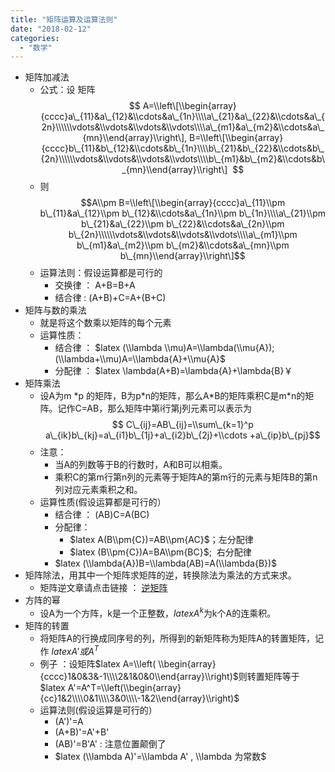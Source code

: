 ```yaml
---
title: "矩阵运算及运算法则"
date: "2018-02-12"
categories: 
  - "数学"
---
```


- 矩阵加减法
    - 公式：设 矩阵 $$ A=\\left\[\\begin{array}{cccc}a\_{11}&a\_{12}&\\cdots&a\_{1n}\\\\a\_{21}&a\_{22}&\\cdots&a\_{2n}\\\\\\vdots&\\vdots&\\vdots&\\vdots\\\\a\_{m1}&a\_{m2}&\\cdots&a\_{mn}\\end{array}\\right\], B=\\left\[\\begin{array}{cccc}b\_{11}&b\_{12}&\\cdots&b\_{1n}\\\\b\_{21}&b\_{22}&\\cdots&b\_{2n}\\\\\\vdots&\\vdots&\\vdots&\\vdots\\\\b\_{m1}&b\_{m2}&\\cdots&b\_{mn}\\end{array}\\right\]  $$
    - 则 $$A\\pm B=\\left\[\\begin{array}{cccc}a\_{11}\\pm b\_{11}&a\_{12}\\pm b\_{12}&\\cdots&a\_{1n}\\pm b\_{1n}\\\\a\_{21}\\pm b\_{21}&a\_{22}\\pm b\_{22}&\\cdots&a\_{2n}\\pm b\_{2n}\\\\\\vdots&\\vdots&\\vdots&\\vdots\\\\a\_{m1}\\pm b\_{m1}&a\_{m2}\\pm b\_{m2}&\\cdots&a\_{mn}\\pm b\_{mn}\\end{array}\\right\]$$
    - 运算法则：假设运算都是可行的
        - 交换律 ： A+B=B+A
        - 结合律 : (A+B)+C=A+(B+C)
- 矩阵与数的乘法
    - 就是将这个数乘以矩阵的每个元素
    - 运算性质：
        - 结合律 ： $latex (\\lambda \\mu)A=\\lambda(\\mu{A});(\\lambda+\\mu)A=\\lambda{A}+\\mu{A}$
        - 分配律 ： $latex \\lambda(A+B)=\\lambda{A}+\\lambda{B}￥
- 矩阵乘法
    - 设A为m \*p 的矩阵，B为p\*n的矩阵，那么A\*B的矩阵乘积C是m\*n的矩阵。记作C=AB，那么矩阵中第i行第j列元素可以表示为$$ C\_{ij}=AB\_{ij}=\\sum\_{k=1}^p a\_{ik}b\_{kj}=a\_{i1}b\_{1j}+a\_{i2}b\_{2j}+\\cdots +a\_{ip}b\_{pj}$$
    - 注意：
        - 当A的列数等于B的行数时，A和B可以相乘。
        - 乘积C的第m行第n列的元素等于矩阵A的第m行的元素与矩阵B的第n列对应元素乘积之和。
    - 运算性质(假设运算都是可行的）
        - 结合律 ： (AB)C=A(BC)
        - 分配律：
            - $latex A(B\\pm{C})=AB\\pm{AC}$；左分配律
            - $latex (B\\pm{C})A=BA\\pm{BC}$;  右分配律
        - $latex (\\lambda{A})B=\\lambda(AB)=A(\\lambda{B})$
- 矩阵除法，用其中一个矩阵求矩阵的逆，转换除法为乘法的方式来求。
    - 矩阵逆文章请点击链接 ： [逆矩阵](http://127.0.0.1/?p=1023)
- 方阵的幂
    - 设A为一个方阵，k是一个正整数，$latex A^k$为k个A的连乘积。
- 矩阵的转置
    - 将矩阵A的行换成同序号的列，所得到的新矩阵称为矩阵A的转置矩阵，记作 $latex A' 或 A^T$
    - 例子 ：设矩阵$latex A=\\left( \\begin{array}{cccc}1&0&3&-1\\\\2&1&0&0\\end{array}\\right)$则转置矩阵等于 $latex A'=A^T=\\left(\\begin{array}{cc}1&2\\\\0&1\\\\3&0\\\\-1&2\\end{array}\\right)$
    - 运算法则(假设运算是可行的）
        - (A')'=A
        - (A+B)'=A'+B'
        - (AB)'=B'A' : 注意位置颠倒了
        - $latex (\\lambda A)'=\\lambda A' , \\lambda 为常数$
